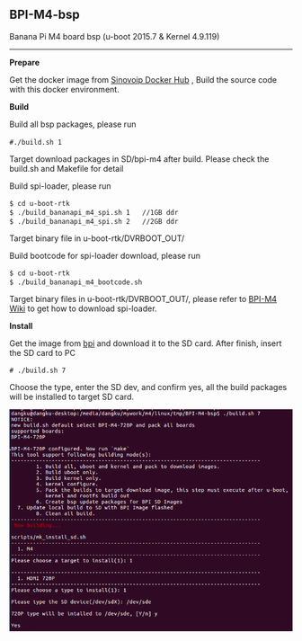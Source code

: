 ## **BPI-M4-bsp**
Banana Pi M4 board bsp (u-boot 2015.7 & Kernel 4.9.119)


----------
**Prepare**

Get the docker image from [Sinovoip Docker Hub](https://hub.docker.com/r/sinovoip/bpi-build-linux-4.4/) , Build the source code with this docker environment.

 **Build**

Build all bsp packages, please run

`#./build.sh 1`

Target download packages in SD/bpi-m4 after build. Please check the build.sh and Makefile for detail

Build spi-loader, please run

    $ cd u-boot-rtk
    $ ./build_bananapi_m4_spi.sh 1   //1GB ddr
    $ ./build_bananapi_m4_spi.sh 2   //2GB ddr
  
 Target binary file in u-boot-rtk/DVRBOOT_OUT/

Build bootcode for spi-loader download, please run

    $ cd u-boot-rtk
    $ ./build_bananapi_m4_bootcode.sh

Target binary files in u-boot-rtk/DVRBOOT_OUT/, please refer to [BPI-M4 Wiki](http://wiki.banana-pi.org/Getting_Started_with_M4) to get how to download spi-loader.

**Install**

Get the image from [bpi](http://wiki.banana-pi.org/Banana_Pi_BPI-M4#Image_Release) and download it to the SD card. After finish, insert the SD card to PC

    # ./build.sh 7

Choose the type, enter the SD dev, and confirm yes, all the build packages will be installed to target SD card.

![Install](https://raw.githubusercontent.com/Dangku/readme/master/m4/bpi-install.png)
